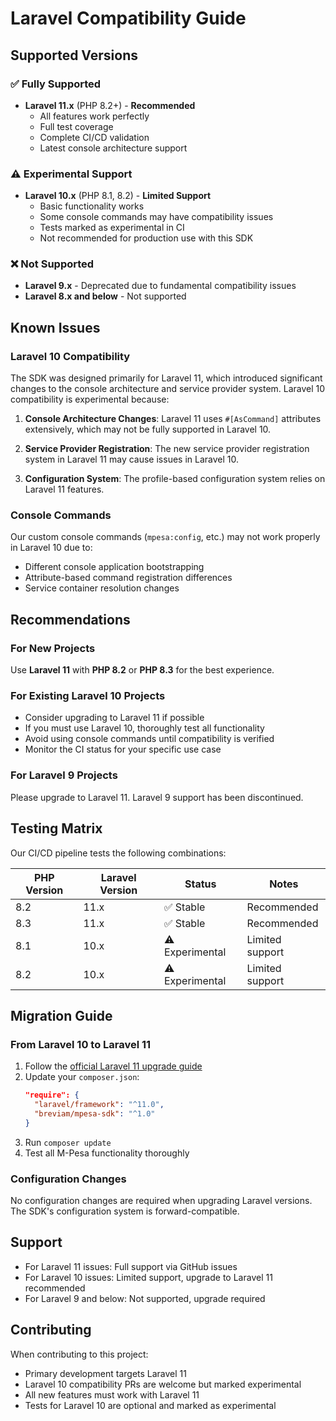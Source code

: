 # Laravel Compatibility Guide

## Supported Versions

### ✅ Fully Supported

- **Laravel 11.x** (PHP 8.2+) - **Recommended**
  - All features work perfectly
  - Full test coverage
  - Complete CI/CD validation
  - Latest console architecture support

### ⚠️ Experimental Support

- **Laravel 10.x** (PHP 8.1, 8.2) - **Limited Support**
  - Basic functionality works
  - Some console commands may have compatibility issues
  - Tests marked as experimental in CI
  - Not recommended for production use with this SDK

### ❌ Not Supported

- **Laravel 9.x** - Deprecated due to fundamental compatibility issues
- **Laravel 8.x and below** - Not supported

## Known Issues

### Laravel 10 Compatibility

The SDK was designed primarily for Laravel 11, which introduced significant changes to the console architecture and service provider system. Laravel 10 compatibility is experimental because:

1. **Console Architecture Changes**: Laravel 11 uses `#[AsCommand]` attributes extensively, which may not be fully supported in Laravel 10.

2. **Service Provider Registration**: The new service provider registration system in Laravel 11 may cause issues in Laravel 10.

3. **Configuration System**: The profile-based configuration system relies on Laravel 11 features.

### Console Commands

Our custom console commands (`mpesa:config`, etc.) may not work properly in Laravel 10 due to:
- Different console application bootstrapping
- Attribute-based command registration differences
- Service container resolution changes

## Recommendations

### For New Projects
Use **Laravel 11** with **PHP 8.2** or **PHP 8.3** for the best experience.

### For Existing Laravel 10 Projects
- Consider upgrading to Laravel 11 if possible
- If you must use Laravel 10, thoroughly test all functionality
- Avoid using console commands until compatibility is verified
- Monitor the CI status for your specific use case

### For Laravel 9 Projects
Please upgrade to Laravel 11. Laravel 9 support has been discontinued.

## Testing Matrix

Our CI/CD pipeline tests the following combinations:

| PHP Version | Laravel Version | Status | Notes |
|-------------|-----------------|---------|-------|
| 8.2 | 11.x | ✅ Stable | Recommended |
| 8.3 | 11.x | ✅ Stable | Recommended |
| 8.1 | 10.x | ⚠️ Experimental | Limited support |
| 8.2 | 10.x | ⚠️ Experimental | Limited support |

## Migration Guide

### From Laravel 10 to Laravel 11

1. Follow the [official Laravel 11 upgrade guide](https://laravel.com/docs/11.x/upgrade)
2. Update your `composer.json`:
   ```json
   "require": {
     "laravel/framework": "^11.0",
     "breviam/mpesa-sdk": "^1.0"
   }
   ```
3. Run `composer update`
4. Test all M-Pesa functionality thoroughly

### Configuration Changes

No configuration changes are required when upgrading Laravel versions. The SDK's configuration system is forward-compatible.

## Support

- For Laravel 11 issues: Full support via GitHub issues
- For Laravel 10 issues: Limited support, upgrade to Laravel 11 recommended
- For Laravel 9 and below: Not supported, upgrade required

## Contributing

When contributing to this project:
- Primary development targets Laravel 11
- Laravel 10 compatibility PRs are welcome but marked experimental
- All new features must work with Laravel 11
- Tests for Laravel 10 are optional and marked as experimental
